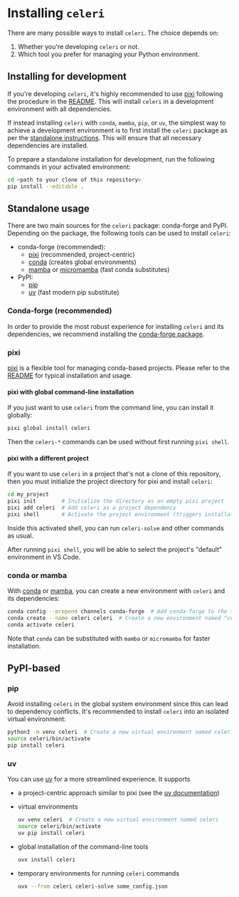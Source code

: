 # Installing `celeri`

There are many possible ways to install `celeri`. The choice depends on:

1. Whether you're developing `celeri` or not.
2. Which tool you prefer for managing your Python environment.

## Installing for development

If you're developing `celeri`, it's highly recommended to use [pixi](https://pixi.sh/) following the procedure in the [README](README.md). This will install `celeri` in a development environment with all dependencies.

If instead installing `celeri` with `conda`, `mamba`, `pip`, or `uv`, the simplest way to achieve a development environment is to first install the `celeri` package as per the [standalone instructions](#standalone-usage). This will ensure that all necessary dependencies are installed.

To prepare a standalone installation for development, run the following commands in your activated environment:

```bash
cd <path to your clone of this repository>
pip install --editable .
```

## Standalone usage

There are two main sources for the `celeri` package: conda-forge and PyPI. Depending on the package, the following tools can be used to install `celeri`:

- conda-forge (recommended):
  - [pixi](#pixi) (recommended, project-centric)
  - [conda](#conda-or-mamba) (creates global environments)
  - [mamba](#conda-or-mamba) or [micromamba](#conda-or-mamba) (fast conda substitutes)
- PyPI:
  - [pip](#pip)
  - [uv](#uv) (fast modern pip substitute)

### Conda-forge (recommended)

In order to provide the most robust experience for installing `celeri` and its dependencies, we recommend installing the [conda-forge package](https://prefix.dev/channels/conda-forge/packages/celeri).

### pixi

[pixi](https://pixi.sh/) is a flexible tool for managing conda-based projects. Please refer to the [README](README.md) for typical installation and usage.

#### pixi with global command-line installation

If you just want to use `celeri` from the command line, you can install it globally:

```bash
pixi global install celeri
```

Then the `celeri-*` commands can be used without first running `pixi shell`.

#### pixi with a different project

If you want to use `celeri` in a project that's not a clone of this repository, then you must initialize the project directory for pixi and install `celeri`:

```bash
cd my_project
pixi init        # Initialize the directory as an empty pixi project
pixi add celeri  # Add celeri as a project dependency
pixi shell       # Activate the project environment (triggers installation of celeri)
```

Inside this activated shell, you can run `celeri-solve` and other commands as usual.

After running `pixi shell`, you will be able to select the project's "default" environment in VS Code.

### conda or mamba

With [conda](https://docs.anaconda.com/miniconda/) or [mamba](https://mamba.readthedocs.io/en/latest/), you can create a new environment with `celeri` and its dependencies:

```bash
conda config --prepend channels conda-forge  # Add conda-forge to the top of the channel list
conda create --name celeri celeri  # Create a new environment named "celeri" containing the "celeri" package
conda activate celeri
```

Note that `conda` can be substituted with `mamba` or `micromamba` for faster installation.

## PyPI-based

### pip

Avoid installing `celeri` in the global system environment since this can lead to dependency conflicts. It's recommended to install `celeri` into an isolated virtual environment:

```bash
python3 -m venv celeri  # Create a new virtual environment named celeri
source celeri/bin/activate
pip install celeri
```

### uv

You can use [uv](https://docs.astral.sh/uv/) for a more streamlined experience. It supports

- a project-centric approach similar to pixi (see the [uv documentation](https://docs.astral.sh/uv/project-management/))
- virtual environments

  ```bash
  uv venv celeri  # Create a new virtual environment named celeri
  source celeri/bin/activate
  uv pip install celeri
  ```

- global installation of the command-line tools

  ```bash
  uvx install celeri
  ```

- temporary environments for running `celeri` commands

  ```bash
  uvx --from celeri celeri-solve some_config.json
  ```
